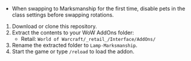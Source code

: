 
- When swapping to Marksmanship for the first time, disable pets in the class settings before swapping rotations.

1. Download or clone this repository.
2. Extract the contents to your WoW AddOns folder:
   - Retail: `World of Warcraft/_retail_/Interface/AddOns/`
3. Rename the extracted folder to `Lamp-Marksmanship`.
4. Start the game or type `/reload` to load the addon.
